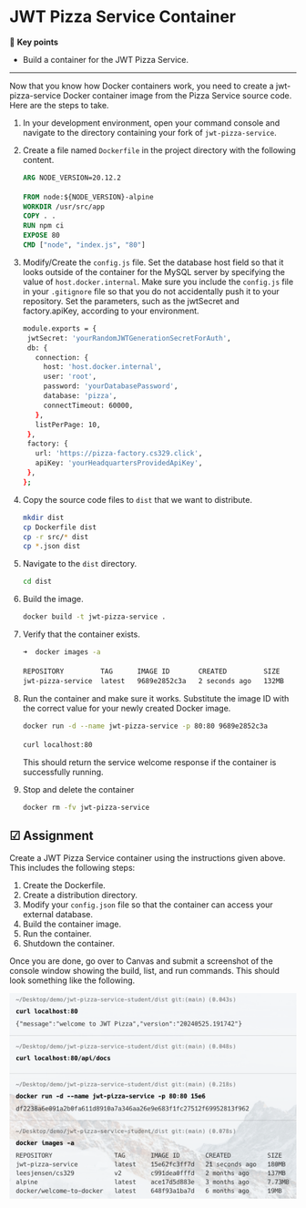 # JWT Pizza Service Container

🔑 **Key points**

- Build a container for the JWT Pizza Service.

---

Now that you know how Docker containers work, you need to create a jwt-pizza-service Docker container image from the Pizza Service source code. Here are the steps to take.

1. In your development environment, open your command console and navigate to the directory containing your fork of `jwt-pizza-service`.
1. Create a file named `Dockerfile` in the project directory with the following content.

   ```dockerfile
   ARG NODE_VERSION=20.12.2

   FROM node:${NODE_VERSION}-alpine
   WORKDIR /usr/src/app
   COPY . .
   RUN npm ci
   EXPOSE 80
   CMD ["node", "index.js", "80"]
   ```

1. Modify/Create the `config.js` file. Set the database host field so that it looks outside of the container for the MySQL server by specifying the value of `host.docker.internal`. Make sure you include the `config.js` file in your `.gitignore` file so that you do not accidentally push it to your repository. Set the parameters, such as the jwtSecret and factory.apiKey, according to your environment.
   ```sh
   module.exports = {
    jwtSecret: 'yourRandomJWTGenerationSecretForAuth',
    db: {
      connection: {
        host: 'host.docker.internal',
        user: 'root',
        password: 'yourDatabasePassword',
        database: 'pizza',
        connectTimeout: 60000,
      },
      listPerPage: 10,
    },
    factory: {
      url: 'https://pizza-factory.cs329.click',
      apiKey: 'yourHeadquartersProvidedApiKey',
    },
   };
   ```
1. Copy the source code files to `dist` that we want to distribute.
   ```sh
   mkdir dist
   cp Dockerfile dist
   cp -r src/* dist
   cp *.json dist
   ```
1. Navigate to the `dist` directory.
   ```sh
   cd dist
   ```
1. Build the image.
   ```sh
   docker build -t jwt-pizza-service .
   ```
1. Verify that the container exists.

   ```sh
   ➜  docker images -a

   REPOSITORY         TAG      IMAGE ID       CREATED         SIZE
   jwt-pizza-service  latest   9689e2852c3a   2 seconds ago   132MB
   ```

1. Run the container and make sure it works. Substitute the image ID with the correct value for your newly created Docker image.

   ```sh
   docker run -d --name jwt-pizza-service -p 80:80 9689e2852c3a

   curl localhost:80
   ```

   This should return the service welcome response if the container is successfully running.

1. Stop and delete the container
   ```sh
   docker rm -fv jwt-pizza-service
   ```

## ☑ Assignment

Create a JWT Pizza Service container using the instructions given above. This includes the following steps:

1. Create the Dockerfile.
1. Create a distribution directory.
1. Modify your `config.json` file so that the container can access your external database.
1. Build the container image.
1. Run the container.
1. Shutdown the container.

Once you are done, go over to Canvas and submit a screenshot of the console window showing the build, list, and run commands. This should look something like the following.

![Docker successful run](dockerSuccess.png)
